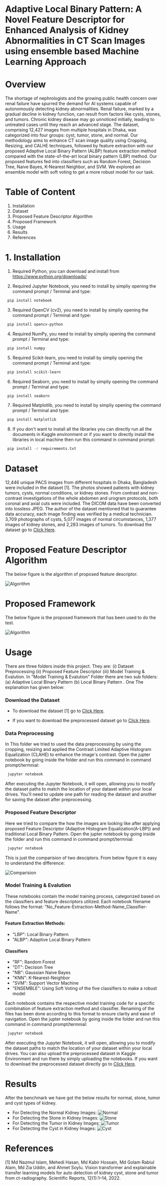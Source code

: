 # Adaptive Local Binary Pattern: A Novel Feature Descriptor for Enhanced Analysis of Kidney Abnormalities in CT Scan Images using ensemble based Machine Learning Approach

# Overview

The shortage of nephrologists and the growing public health concern over renal failure have spurred the demand for AI systems capable of autonomously detecting kidney abnormalities. Renal failure, marked by a gradual decline in kidney function, can result from factors like cysts, stones, and tumors. Chronic kidney disease may go unnoticed initially, leading to untreated cases until they reach an advanced stage. The dataset, comprising 12,427 images from multiple hospitals in Dhaka, was categorized into four groups: cyst, tumor, stone, and normal. Our methodology aims to enhance CT scan image quality using Cropping, Resizing, and CALHE techniques, followed by feature extraction with our proposed Adaptive Local Binary Pattern (ALBP) feature extraction method compared with the state-of-the-art local binary pattern (LBP) method. Our proposed features fed into classifiers such as Random Forest, Decision Tree, Naive Bayes, K-Nearest Neighbor, and SVM. We explored an ensemble model with soft voting to get a more robust model for our task.

# Table of Content

1. Installation
2. Dataset
3. Proposed Feature Descriptor Algorithm
4. Proposed Framework
5. Usage
6. Results
7. References


# 1. Installation

1. Required Python, you can download and install from https://www.python.org/downloads/

2. Required Jupyter Notebook, you need to install by simpliy opening the command prompt / Terminal and type:

```bash
 pip install notebook
```

3. Required OpenCV (cv2), you need to install by simpliy opening the command prompt / Terminal and type:

```bash
 pip install opencv-python
```

4. Required NumPy, you need to install by simpliy opening the command prompt / Terminal and type:

```bash
 pip install numpy
```
5. Required Scikit-learn, you need to install by simpliy opening the command prompt / Terminal and type:

```bash
 pip install scikit-learn
```

6. Required Seaborn, you need to install by simpliy opening the command prompt / Terminal and type:

```bash
 pip install seaborn
```

7. Required Matplotlib, you need to install by simpliy opening the command prompt / Terminal and type:

```bash
 pip install matplotlib
```

8. If you don't want to install all the libraries you can directly run all the documents in Kaggle environment or if you want to directly install the libraries in local machine then run this command in command prompt:
```bash
 pip install -r requirements.txt
```

# Dataset

12,446 unique PACS images from different hospitals in Dhaka, Bangladesh were included in the dataset [1]. The photos showed patients with kidney tumors, cysts, normal conditions, or kidney stones. From contrast and non-contrast investigations of the whole abdomen and urogram protocols, both coronal and axial cuts were included. The DICOM data have been converted into lossless JPEG. The author of the dataset mentioned that to guarantee data accuracy, each image finding was verified by a medical technician. 3,709 photographs of cysts, 5,077 images of normal circumstances, 1,377 images of kidney stones, and 2,283 images of tumors. To download the dataset go to [Click Here](https://www.kaggle.com/datasets/nazmul0087/ct-kidney-dataset-normal-cyst-tumor-and-stone).

# Proposed Feature Descriptor Algorithm

The below figure is the algorithm of proposed feature descriptor. 

![Algorithm](Figures/Proposed_Feaature_Descriptor_Algorithm.png)

# Proposed Framework

The below figure is the proposed framework that has been used to do the test. 

![Algorithm](Figures/Proposed_Feaature_Descriptor_Algorithm.png)


# Usage

There are three folders inside this project. They are: (i) Dataset Preprocessing (ii) Proposed Feature Descriptor (iii) Model Training & Evalution. In "Model Training & Evalution" Folder there are two sub folders: (a) Adaptive Local Binary Pattern (b) Local Binary Pattern . One The explanation has given below:

### Download the Dataset

 - To download the dataset [1] go to [Click Here](https://www.kaggle.com/datasets/nazmul0087/ct-kidney-dataset-normal-cyst-tumor-and-stone).

- If you want to download the preprocessed dataset go to [Click Here](https://drive.google.com/file/d/1Q5r7aMLjA4veD4Tnh0r8LELJhNJGFnWl/view?usp=sharing).

### Data Preprocessing

In This folder we tried to used the data preprocessing by using the cropping, resizing and applied the Contrast Limited Adaptive Histogram Equalization (CLAHE) to enhance the image's contrast. Open the jupter notebook by going inside the folder and run this command in command prompt/termnial:
```bash
 jupyter notebook
```
After executing the Jupyter Notebook, it will open, allowing you to modify the dataset paths to match the location of your dataset within your local drives. You'll need to update one path for reading the dataset and another for saving the dataset after preprocessing.

### Proposed Feature Descriptor

Here we tried to compare the how the images are looking like after applying proposed Feature Descriptor (Adaptive Histogram Equalization(A-LBP)) and traditional Local Binary Pattern. Open the jupter notebook by going inside the folder and run this command in command prompt/termnial:
```bash
 jupyter notebook
```
This is just the comparision of two desciptors. From below figure it is easy to understand the difference:

![Comparision](Figures/Feature_Extraction.png)

### Model Training & Evalution

These notebooks contain the model training process, categorized based on the classifiers and feature descriptors utilized. Each notebook filename follows the format: "No_Feature-Extraction-Method-Name_Classifier-Name".

#### Feature Extraction Methods:
- "LBP": Local Binary Pattern
- "ALBP": Adaptive Local Binary Pattern

#### Classifiers

- "RF": Random Forest
- "DT": Decision Tree
- "NB": Gaussian Naive Bayes
- "KNN": K-Nearest-Neighbor
- "SVM": Support Vector Machine
- "ENSEMBLE": Using Soft Voting of the five classifiers to make a robust model

Each notebook contains the respective model training code for a specific combination of feature extraction method and classifier. Renaming of the files has been done according to this format to ensure clarity and ease of navigation. Open the jupter notebook by going inside the folder and run this command in command prompt/termnial:
```bash
 jupyter notebook
```
After executing the Jupyter Notebook, it will open, allowing you to modify the dataset paths to match the location of your dataset within your local drives. You can also upload the preprocessed dataset in Kaggle Environment and run there by simply uploading the notebooks. If you want to download the preprocessed dataset directly go to [Click Here](https://drive.google.com/file/d/1Q5r7aMLjA4veD4Tnh0r8LELJhNJGFnWl/view?usp=sharing).


# Results

After the benchmark we have got the below results for normal, stone, tumor and cyst types of kidney.
- For Detecting the Normal Kidney Images:
![Normal](Figures/Normal_kidney_result.png)
- For Detecting the Stone in Kidney Images:
![Stone](Figures/Stone_kidney_result.png)
- For Detecting the Tumor in Kidney Images:
![Tumor](Figures/Tumor_kidney_result.png)
- For Detecting the Cyst in Kidney Images:
![Cyst](Figures/Cyst_kidney_result.png)


# References 

[1] Md Nazmul Islam, Mehedi Hasan, Md Kabir Hossain, Md Golam Rabiul Alam, Md Zia Uddin, and Ahmet Soylu. Vision transformer and explainable transfer learning models for auto detection of kidney cyst, stone and tumor from ct-radiography. Scientific Reports, 12(1):1–14, 2022.

